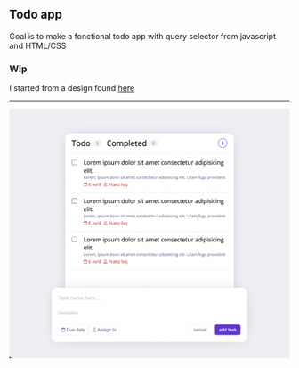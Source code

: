 ## Todo app

Goal is to make a fonctional todo app with query selector from javascript and HTML/CSS

### Wip

I started from a design found [here](https://dribbble.com/shots/18115059-LaunchPad-Todo)

---

![Screenshot](./img/wip.png)
